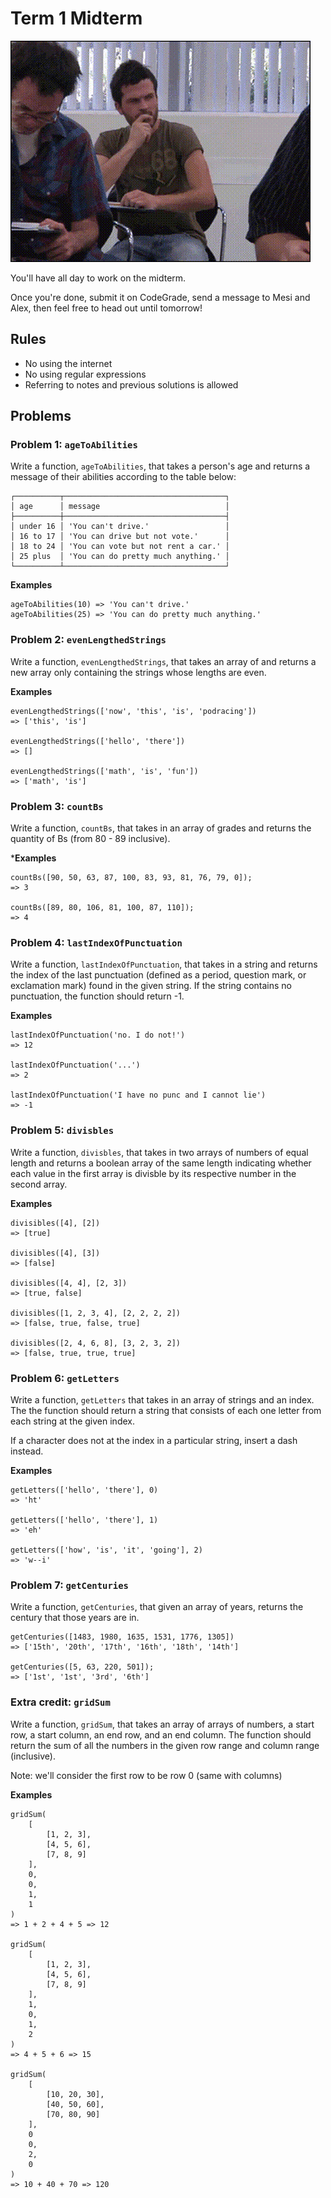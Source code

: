 # Term 1 Midterm

<img src="motivation.gif"/>

You'll have all day to work on the midterm. 

Once you're done, submit it on CodeGrade, send a message to Mesi and Alex, then feel free to head out until tomorrow!

## Rules

* No using the internet
* No using regular expressions
* Referring to notes and previous solutions is allowed

## Problems

### Problem 1: `ageToAbilities`

Write a function, `ageToAbilities`, that takes a person's age and returns a message of their abilities according to the table below:

```
┌──────────┬────────────────────────────────────┐
│ age      │ message                            │
├──────────┼────────────────────────────────────┤
│ under 16 │ 'You can't drive.'                 │
│ 16 to 17 │ 'You can drive but not vote.'      │
│ 18 to 24 │ 'You can vote but not rent a car.' │
│ 25 plus  │ 'You can do pretty much anything.' │
└──────────┴────────────────────────────────────┘
```

**Examples**
```
ageToAbilities(10) => 'You can't drive.'
ageToAbilities(25) => 'You can do pretty much anything.'
```

### Problem 2: `evenLengthedStrings`

Write a function, `evenLengthedStrings`, that takes an array of
and returns a new array only containing the strings whose lengths
are even.

**Examples**
```
evenLengthedStrings(['now', 'this', 'is', 'podracing']) 
=> ['this', 'is']

evenLengthedStrings(['hello', 'there'])
=> []

evenLengthedStrings(['math', 'is', 'fun'])
=> ['math', 'is']
```

### Problem 3: `countBs`

Write a function, `countBs`, that takes in an array of grades and returns the
quantity of Bs (from 80 - 89 inclusive).

***Examples**
```
countBs([90, 50, 63, 87, 100, 83, 93, 81, 76, 79, 0]);
=> 3

countBs([89, 80, 106, 81, 100, 87, 110]);
=> 4
```

### Problem 4: `lastIndexOfPunctuation`

Write a function, `lastIndexOfPunctuation`, that takes in a string and returns
the index of the last punctuation (defined as a period, question mark, or
exclamation mark) found in the given string. If the string contains no punctuation,
the function should return -1.

**Examples**
```
lastIndexOfPunctuation('no. I do not!')
=> 12

lastIndexOfPunctuation('...')
=> 2

lastIndexOfPunctuation('I have no punc and I cannot lie') 
=> -1
```

### Problem 5: `divisbles`

Write a function, `divisbles`, that takes in two arrays of numbers of equal
length and returns a boolean array of the same length indicating whether each
value in the first array is divisble by its respective number in the second array.

**Examples**
```
divisibles([4], [2])
=> [true]

divisibles([4], [3])
=> [false]

divisibles([4, 4], [2, 3])
=> [true, false]

divisibles([1, 2, 3, 4], [2, 2, 2, 2])
=> [false, true, false, true]

divisibles([2, 4, 6, 8], [3, 2, 3, 2])
=> [false, true, true, true]
```

### Problem 6: `getLetters`

Write a function, `getLetters` that takes in an array of strings and an index.
The the function should return a string that consists of each one letter from
each string at the given index.

If a character does not at the index in a particular string, insert a dash instead.

**Examples**
```
getLetters(['hello', 'there'], 0)
=> 'ht'

getLetters(['hello', 'there'], 1)
=> 'eh'

getLetters(['how', 'is', 'it', 'going'], 2)
=> 'w--i'
```

### Problem 7: `getCenturies`

Write a function, `getCenturies`, that given an array of years, returns the
century that those years are in.

```
getCenturies([1483, 1980, 1635, 1531, 1776, 1305])
=> ['15th', '20th', '17th', '16th', '18th', '14th']

getCenturies([5, 63, 220, 501]);
=> ['1st', '1st', '3rd', '6th']
```

### Extra credit: `gridSum`

Write a function, `gridSum`, that takes an array of arrays of numbers, a start
row, a start column, an end row, and an end column. The function should return the sum of all the numbers in the given row range and column range (inclusive).

Note: we'll consider the first row to be row 0 (same with columns)

**Examples**
```
gridSum(
    [
        [1, 2, 3],
        [4, 5, 6],
        [7, 8, 9]
    ],
    0,
    0,
    1,
    1
)
=> 1 + 2 + 4 + 5 => 12

gridSum(
    [
        [1, 2, 3],
        [4, 5, 6],
        [7, 8, 9]
    ],
    1,
    0,
    1,
    2
)
=> 4 + 5 + 6 => 15

gridSum(
    [
        [10, 20, 30],
        [40, 50, 60],
        [70, 80, 90]
    ],
    0
    0,
    2,
    0
)
=> 10 + 40 + 70 => 120
```



